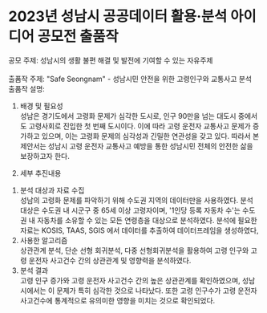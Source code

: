 # 2023년 성남시 공공데이터 활용·분석 아이디어 공모전 출품작

공모 주제: 성남시의 생활 불편 해결 및 발전에 기여할 수 있는 자유주제 </br></br>
출품작 주제: "Safe Seongnam" - 성남시민 안전을 위한 고령인구와 교통사고 분석</br>
출품작 설명: 
1. 배경 및 필요성 </br>
 성남은 경기도에서 고령화 문제가 심각한 도시로, 인구 90만을 넘는 대도시 중에서도 고령사회로 진입한 첫 번째 도시이다. 이에 따라 고령 운전자 교통사고 문제가 증가하고 있으며, 이는 고령화 문제의 심각성과 긴밀한 연관성을 갖고 있다. 따라서 본 제안서는 성남시 고령 운전자 교통사고 예방을 통한 성남시민 전체의 안전한 삶을 보장하고자 한다. 

2. 세부 추진내용
1) 분석 대상과 자료 수집 </br>
 성남의 고령화 문제를 파악하기 위해 수도권 지역의 데이터만을 사용하였다. 분석 대상은 수도권 내 시군구 중 65세 이상 고령자이며, '1인당 등록 자동차 수'는 수도권 내 자동차를 소유할 수 있는 모든 연령층을 대상으로 분석하였다. 분석에 필요한 자료는 KOSIS, TAAS, SGIS 에서 데이터를 추출하여 데이터프레임을 생성하였다,
2) 사용한 알고리즘 </br>
 상관관계 분석, 단순 선형 회귀분석, 다중 선형회귀분석을 활용하여 고령 인구와 고령 운전자 사고건수 간의 상관관계 및 영향력을 분석하였다.
3) 분석 결과 </br>
 고령 인구 증가와 고령 운전자 사고건수 간의 높은 상관관계를 확인하였으며, 성남시에서는 이 문제가 특히 심각한 것으로 나타났다. 또한 고령 인구수가 고령 운전자 사고건수에 통계적으로 유의미한 영향을 미치는 것으로 확인되었다.
